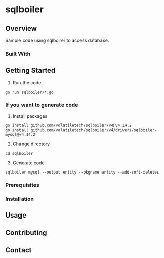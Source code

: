 # sqlboiler

## Overview
Sample code using sqlboiler to access database.

### Built With

## Getting Started

1. Run the code
```
go run sqlboiler/*.go
```

### If you want to generate code

1. Install packages
```
go install github.com/volatiletech/sqlboiler/v4@v4.14.2
go install github.com/volatiletech/sqlboiler/v4/drivers/sqlboiler-mysql@v4.14.2
```
2. Change directory
```
cd sqlboiler
```
3. Generate code
```
sqlboiler mysql --output entity --pkgname entity --add-soft-deletes
```

### Prerequisites

### Installation

## Usage

## Contributing

## Contact
